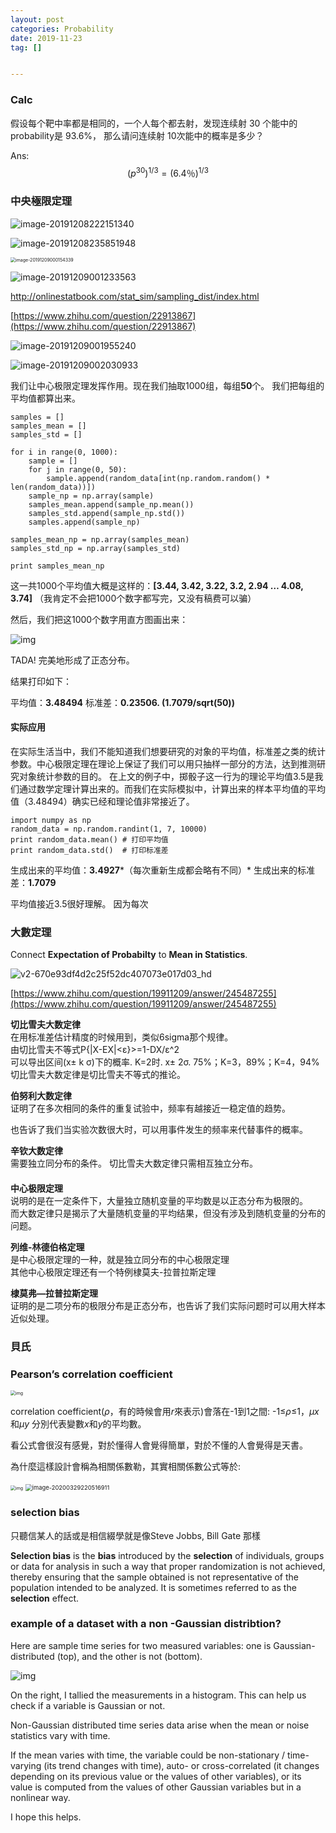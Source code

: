 ```yaml
---
layout: post
categories: Probability
date: 2019-11-23
tag: [] 


---
```






### Calc

假设每个靶中率都是相同的，一个人每个都去射，发现连续射 30 个能中的probability是 93.6%， 那么请问连续射 10次能中的概率是多少？

Ans: 
$$
(p^{30})^{1/3} = (6.4％)^{1/3}
$$



### 中央極限定理

![image-20191208222151340](https://tva1.sinaimg.cn/large/006tNbRwly1g9pohhkh7lj318s0owaql.jpg)

![image-20191208235851948](https://tva1.sinaimg.cn/large/006tNbRwly1g9prafd63wj310i0hannw.jpg)

<img src="https://tva1.sinaimg.cn/large/006tNbRwly1g9prfrtf57j30we0actm4.jpg" alt="image-20191209000154339" style="zoom:50%;" />

![image-20191209001233563](https://tva1.sinaimg.cn/large/006tNbRwly1g9pronm5amj30t20ly4jg.jpg)

http://onlinestatbook.com/stat_sim/sampling_dist/index.html

[https://www.zhihu.com/question/22913867](https://www.zhihu.com/question/22913867)

![image-20191209001955240](https://tva1.sinaimg.cn/large/006tNbRwly1g9prwbrwlij318p0u010k.jpg)

![image-20191209002030933](https://tva1.sinaimg.cn/large/006tNbRwly1g9prwxvy3oj31840u0qal.jpg)

我们让中心极限定理发挥作用。现在我们抽取1000组，每组**50**个。
我们把每组的平均值都算出来。

```text
samples = []
samples_mean = []
samples_std = []

for i in range(0, 1000):
    sample = []
    for j in range(0, 50):
        sample.append(random_data[int(np.random.random() * len(random_data))])
    sample_np = np.array(sample)
    samples_mean.append(sample_np.mean())
    samples_std.append(sample_np.std())
    samples.append(sample_np)

samples_mean_np = np.array(samples_mean)
samples_std_np = np.array(samples_std)

print samples_mean_np
```

这一共1000个平均值大概是这样的：**[3.44, 3.42, 3.22, 3.2, 2.94 … 4.08, 3.74]** （我肯定不会把1000个数字都写完，又没有稿费可以骗）

然后，我们把这1000个数字用直方图画出来：

![img](https://pic3.zhimg.com/80/v2-3d1871cc5a1bbfdd5610b0c070d0a032_hd.png)

TADA! 完美地形成了正态分布。

结果打印如下：

平均值：**3.48494**
标准差：**0.23506.  (1.7079/sqrt(50))**

#### 实际应用

在实际生活当中，我们不能知道我们想要研究的对象的平均值，标准差之类的统计参数。中心极限定理在理论上保证了我们可以用只抽样一部分的方法，达到推测研究对象统计参数的目的。
在上文的例子中，掷骰子这一行为的理论平均值3.5是我们通过数学定理计算出来的。而我们在实际模拟中，计算出来的样本平均值的平均值（3.48494）确实已经和理论值非常接近了。

```text
import numpy as np 
random_data = np.random.randint(1, 7, 10000)
print random_data.mean() # 打印平均值
print random_data.std()  # 打印标准差
```

生成出来的平均值：**3.4927***（每次重新生成都会略有不同）*
生成出来的标准差：**1.7079**

平均值接近3.5很好理解。 因为每次

### 大數定理

Connect **Expectation of Probabilty** to **Mean in Statistics**.

![v2-670e93df4d2c25f52dc407073e017d03_hd](https://tva1.sinaimg.cn/large/006tNbRwly1g9psliag72j30f00pu3zv.jpg)

[https://www.zhihu.com/question/19911209/answer/245487255](https://www.zhihu.com/question/19911209/answer/245487255)

**切比雪夫大数定律**   
在用标准差估计精度的时候用到，类似6sigma那个规律。   
 由切比雪夫不等式P{|X-EX|<ε}>=1-DX/ε^2    
可以导出区间(x± k σ)下的概率. K=2时. x± 2σ. 75%；K=3，89%；K=4，94%    
切比雪夫大数定律是切比雪夫不等式的推论。   

**伯努利大数定律**   
证明了在多次相同的条件的重复试验中，频率有越接近一稳定值的趋势。   

也告诉了我们当实验次数很大时，可以用事件发生的频率来代替事件的概率。   

**辛钦大数定律**    
需要独立同分布的条件。 切比雪夫大数定律只需相互独立分布。   
　   
**中心极限定理**   
说明的是在一定条件下，大量独立随机变量的平均数是以正态分布为极限的。   
 而大数定律只是揭示了大量随机变量的平均结果，但没有涉及到随机变量的分布的问题。    

**列维-林德伯格定理**   
是中心极限定理的一种，就是独立同分布的中心极限定理   
其他中心极限定理还有一个特例棣莫夫-拉普拉斯定理   

**棣莫弗—拉普拉斯定理**   
证明的是二项分布的极限分布是正态分布，也告诉了我们实际问题时可以用大样本近似处理。



### 貝氏

### Pearson’s correlation coefficient

<img src="https://tva1.sinaimg.cn/large/00831rSTgy1gdamsiqi39j307a03a3yi.jpg" alt="img" style="zoom:50%;" />

correlation coefficient(*ρ*，有的時候會用*r*來表示)會落在-1到1之間: -1≤*ρ*≤1，*μx*和*μy* 分別代表變數*x*和*y*的平均數。

看公式會很沒有感覺，對於懂得人會覺得簡單，對於不懂的人會覺得是天書。

為什麼這樣設計會稱為相關係數勒，其實相關係數公式等於:

<img src="https://tva1.sinaimg.cn/large/00831rSTgy1gdamss07xmj30dp064dgk.jpg" alt="img" style="zoom:50%;" />

<img src="https://tva1.sinaimg.cn/large/00831rSTgy1gdb5eunlj2j30wu0nc10s.jpg" alt="image-20200329220516911" style="zoom:67%;" />

### selection bias

只聽信某人的話或是相信綴學就是像Steve Jobbs, Bill Gate 那樣

**Selection bias** is the **bias** introduced by the **selection** of individuals, groups or data for analysis in such a way that proper randomization is not achieved, thereby ensuring that the sample obtained is not representative of the population intended to be analyzed. It is sometimes referred to as the **selection** effect.



### example of a dataset with a non -Gaussian distribtion?

Here are sample time series for two measured variables: one is Gaussian-distributed (top), and the other is not (bottom).

![img](https://tva1.sinaimg.cn/large/00831rSTgy1gdanj3szc4j30gq07yq3z.jpg)

On the right, I tallied the measurements in a histogram. This can help us check if a variable is Gaussian or not.

Non-Gaussian distributed time series data arise when the mean or noise statistics vary with time.

If the mean varies with time, the variable could be non-stationary / time-varying (its trend changes with time), auto- or cross-correlated (it changes depending on its previous value or the values of other variables), or its value is computed from the values of other Gaussian variables but in a nonlinear way.

I hope this helps.



